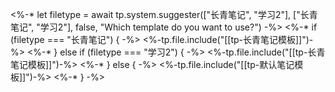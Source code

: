 <%-*  let filetype = await tp.system.suggester(["长青笔记", "学习2"], ["长青笔记", "学习2"], false, "Which template do you want to use?") -%>
<%-* if (filetype === "长青笔记") {  -%>
<%-tp.file.include("[[tp-长青笔记模板]]")-%>
<%-* } else if (filetype === "学习2") {  -%>
<%-tp.file.include("[[tp-长青笔记模板]]")-%>
<%-* } else { -%>
<%-tp.file.include("[[tp-默认笔记模板]]")-%>
<%-* } -%>
